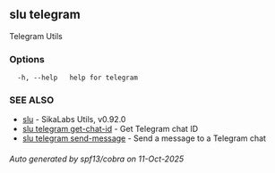 ## slu telegram

Telegram Utils

### Options

```
  -h, --help   help for telegram
```

### SEE ALSO

* [slu](slu.md)	 - SikaLabs Utils, v0.92.0
* [slu telegram get-chat-id](slu_telegram_get-chat-id.md)	 - Get Telegram chat ID
* [slu telegram send-message](slu_telegram_send-message.md)	 - Send a message to a Telegram chat

###### Auto generated by spf13/cobra on 11-Oct-2025
